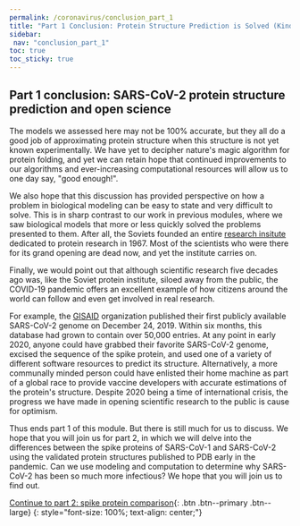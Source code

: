 ```yaml
---
permalink: /coronavirus/conclusion_part_1
title: "Part 1 Conclusion: Protein Structure Prediction is Solved (Kinda)"
sidebar:
 nav: "conclusion_part_1"
toc: true
toc_sticky: true
---
```


## Part 1 conclusion: SARS-CoV-2 protein structure prediction and open science

The models we assessed here may not be 100% accurate, but they all do a good job of approximating protein structure when this structure is not yet known experimentally. We have yet to decipher nature's magic algorithm for protein folding, and yet we can retain hope that continued improvements to our algorithms and ever-increasing computational resources will allow us to one day say, "good enough!".

We also hope that this discussion has provided perspective on how a problem in biological modeling can be easy to state and very difficult to solve. This is in sharp contrast to our work in previous modules, where we saw biological models that more or less quickly solved the problems presented to them. After all, the Soviets founded an entire [research insitute](https://www.protres.ru) dedicated to protein research in 1967. Most of the scientists who were there for its grand opening are dead now, and yet the institute carries on.

Finally, we would point out that although scientific research five decades ago was, like the Soviet protein institute, siloed away from the public, the COVID-19 pandemic offers an excellent example of how citizens around the world can follow and even get involved in real research.

For example, the [GISAID](https://www.gisaid.org) organization published their first publicly available SARS-CoV-2 genome on December 24, 2019. Within six months, this database had grown to contain over 50,000 entries. At any point in early 2020, anyone could have grabbed their favorite SARS-CoV-2 genome, excised the sequence of the spike protein, and used one of a variety of different software resources to predict its structure. Alternatively, a more communally minded person could have enlisted their home machine as part of a global race to provide vaccine developers with accurate estimations of the protein's structure. Despite 2020 being a time of international crisis, the progress we have made in opening scientific research to the public is cause for optimism.

Thus ends part 1 of this module. But there is still much for us to discuss. We hope that you will join us for part 2, in which we will delve into the differences between the spike proteins of SARS-CoV-1 and SARS-CoV-2 using the validated protein structures published to PDB early in the pandemic. Can we use modeling and computation to determine why SARS-CoV-2 has been so much more infectious? We hope that you will join us to find out.

[Continue to part 2: spike protein comparison](multiseq){: .btn .btn--primary .btn--large}
{: style="font-size: 100%; text-align: center;"}
